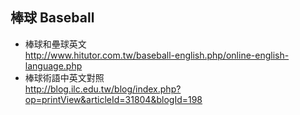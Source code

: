 ## 棒球 Baseball
- 棒球和壘球英文
  <br>http://www.hitutor.com.tw/baseball-english.php/online-english-language.php
- 棒球術語中英文對照
  <br>http://blog.ilc.edu.tw/blog/index.php?op=printView&articleId=31804&blogId=198
